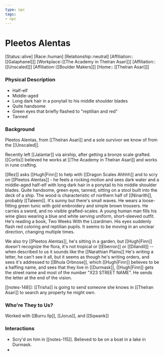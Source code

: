 ```yaml
---
type: npc
tags: 
- npc
---
```


# Pleetos Alentas
[Status::alive]
[Race::human]
[Relationship::neutral]
[Affiliation:: [[Galaphanel]]]
[Workplace::[[The Academy in Thelran Asari]]]
[Affiliation:: [[Unscaled]]]
[Affiliation::[[Boulder Makers]]]
[Home:: [[Thelran Asari]]]
### Physical Description
- Half-elf
- Middle-aged
- Long dark hair in a ponytail to his middle shoulder blades
- Quite handsome
- Green eyes that briefly flashed to "reptilian and red"
- Tanned
### Background
Pleetos Alentas, from [[Thelran Asari]] and a sole survivor we know of from the [[Unscaled]].

Recently left [[Jalantar]] via airship, after getting a bronze scale grafted. [[Cortis]] believed he works at [[The Academy in Thelran Asari]] and works in rune crafting. 

[[Rez]] asks [[Hugh|Finn]] to help with [[Dragon Scales Ahhhh]] and to scry on [[Pleetos Alentas]] - he feels a rocking motion and sees dark water and a middle-aged half-elf with long dark hair in a ponytail to his middle shoulder blades. Quite handsome, green eyes, tanned, sitting on a stool built into the deck of a ship. The wood is characteristic of northern half of [[Ninarith]], probably [[Taleem]]. It's sunny but there's small waves. He wears a loose-fitting green tunic with gold embroidery and simple brown trousers. He carries a sword, and no visible grafted-scales. A young human man fills his wine glass wearing a blue and white serving uniform, short-sleeved outfit. He's reading a book, Two Weeks With the Lizardmen. His eyes suddenly flash red coloring and reptilian pupils. It seems to be moving in an unclear direction, changing multiple times.

We also try [[Pleetos Alentas]], he's sitting in a garden, but [[Hugh|Finn]] doesn't recognize the flora, it's not tropical or [[Eberron]] or [[Dilandil]] -- when described to us it sounds like the [[Narathian Plains]] He's writing a letter, he can't see it all, but it seems as though he's writing orders, and sees it's addressed to [[Bhula Orbnose]], which [[Hugh|Finn]] believes to be a halfling name, and sees that they live in [[Durmask]], [[Hugh|Finn]] gets the street name and most of the number "X23 STREET NAME". He sends the letter at the end of the vision. 

[[notes-148]]: [[Trisha]] is going to send someone she knows in [[Thelran Asari]] to search any property he might own.
### Who're They to Us?
Worked with [[Burru Ilp]], [[Jorus]], and [[Sqwank]]

### Interactions
- Scry'd on him in [[notes-115]]. Believed to be on a boat in a lake in Durmask.
- 

